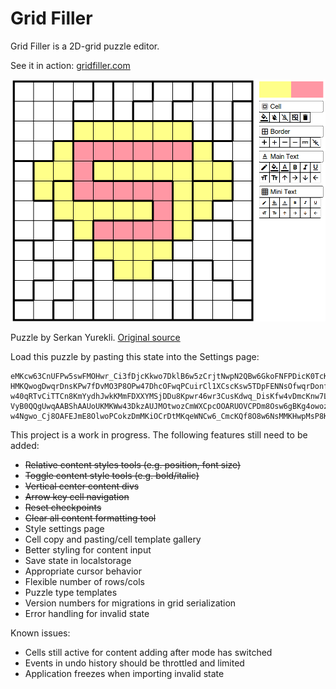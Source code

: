 # Grid Filler

Grid Filler is a 2D-grid puzzle editor.

See it in action: [gridfiller.com](https://www.gridfiller.com)

![superhero puzzle](/superhero.png)

Puzzle by Serkan Yurekli. [Original source](http://www.gmpuzzles.com/blog/2016/06/star-battle-small-regions-by-serkan-yurekli-3/)

Load this puzzle by pasting this state into the Settings page:

```
eMKcw63CnUFPw5swFMOHwr_Ci3fDjcKkwo7DklB6w5zCrjtNwpN2QBw6GkoFNFPDicK0TcKow599wqkKWxtswojDq8Oafk5-HMKQwogDwqrDnsKPw7fDvMO3P8OPw47DhcOFwqPCuirCl1XCscKsw5TDpFENNsOfwqrDonfDvcKDUsKZesKow77DnBXDtcKlw7U6Ux_DjEMnw6bCocKhecOow5Q8NDIPw6XDpsKhM8Ozw5DDmDx0P10sTcKjw6vDvz_CqMOvw6VqVsKswr7Clj_Cvi1mw5XCjcKaw6TCm19dw40Xw4vDusKSwprCvB9mw6rCpljDjG_DqsK_MRpnT3d_LsKuwqvDpsOtwptrw7XDvSfCmcO6wrUdGcKNw5fDj8O3P2w_E0jCjsKPwoQYE2PDmTHDvlhWVXnDvxTDpsKhOcOMw7lzwpTCv2wuNMOvw5_ClsKXw4FOdcOJXjIEwpQLwqjCncKqbg57wq4Je8KLGWPCjynCmMKiTMOVwq_DpBJEwrwTw7nClzjDjXpoVcO0AEXDqsO0wo4IwqkTH1TCuyAfwqgOdjMNTMOeNcKcTjrCs8O8wpHCssO8w5nCg8OyMsO5w7LDlhXDrjLDgwQ7NHnCsMK1wo4eZMOCw6Z_w77DpX8zw4rDrMK5X8OWB29LVzB5wppSB2_Cmk_DpMKODCh2biPDvmFoUMK5wp0NwqIpwopgwqLDiHUMwopdLsOYZhrCucKDWE4nw4hMw6BJBMK-w40qRTvCiTTCn8KmYydhJwkKMmFDXXYMSjDDu8Kpwr46wr3CusKdwq_DisKfw4vDmcKnw7LCrlzDlcKfw63DnXXDvTU-VyB0QQgUwqAABShAAUoUKMKWw43DkzAUJMOtwozCmWXCpcOOARUOVCPDm8Osw6gBKg4owozCrcOAw6YBRsKYQCg4OsOiworDlMOBVj3Dgi3CqsO4wrbDnDFiwoB1fjY9BcKWwrDDpStQwoACFMKgAMKlwq9QHA01wovCni8YwooQccKWOx3DtzUfMlxAaXTDqcOSBMOTwrHCiiUbFcOFw5fCs13Du03Clz0cwqjCk8KId8OADCNUw6cBLDIwG8KdwobDkk5HwqfCkVciEAIFKEABwoocKAfCnx7CisKIwotAw4vDi8KGWnh5w6PDpWZvWyYoDMOjw6Ucwp1zwoEnJ8K8OAHCssOAw6QWMMO7wqQIw5HDgX_ChWBUw71AR8KdEF7CtMKkAAUoQEkUSkAzCFrCkTU6wootwp5bwoDCnSoDFlvDhcOTZ8KIPSchw7RsVMKNWcKjw5jCpcOaWVPChhkiWAYRw77DuCILw5UEwpTDnkLDsWDCv8OAUCRDw5rCrBPCh0LCpsKEwobDosKmwrrCgShAR8Kww5FUQsKuwrHDkVTCojPCgMKBJkRVcxzCpRwow67CrWlQQsKiw7UcYsKwFxjCsn7ClcKCEChAw6knwpTCsMOHUgAsw7jCkgkrTyBEDyfDtwAkGBDCmkYCEAnDt0YTw5rDmsKEJA9bVMKjYzI_w75mKkpaw6ABRcKYYMOjw43DpcKRKxzCp8ODwqXCisKQw55Tw4LDn8ONw7DDk8OQwpg-w4Ngwo_Cj8OAFEJmE8OlwoPCokzDmMKiOCrDtMKqeWNCw6_CmcKQf8O8w6NsMMKHwpMsP8KEw4QJwrlyQMO9w4h7wobCpX3DmXvCq0TCg8KSd0rCnBEtwoYXb8OSSQwYwo5IEsKYfBxmBxHDv0TDmMO0wpFEeWM5FClzw7DDhGIUKG0zwpfDi35PEgLDg8KmQ0AwbARCwqHDjSsFSsKUJyHCmUDCiAnCscOoEGNpwqRJRGsFEngmTcOZMcKmw5xII8Oiw4XCm8OjcMO8WHJIwrsrw7DClWYsw63DqhknKcKaccKRU8OnZCXCjzVAMMKROx3Cg8OiwpIOMAnCoMObwogyUcOuQcKUw5nDkC9uJsOWP8K4bsOBEMOfworDmcK5wrtMwojCssK4NV0TwolTG8OUw6VfF33Ci8O6
```


This project is a work in progress. The following features still need to be added:

- ~~Relative content styles tools (e.g. position, font size)~~
- ~~Toggle content style tools (e.g. bold/italic)~~
- ~~Vertical center content divs~~
- ~~Arrow key cell navigation~~
- ~~Reset checkpoints~~
- ~~Clear all content formatting tool~~
- Style settings page
- Cell copy and pasting/cell template gallery
- Better styling for content input
- Save state in localstorage
- Appropriate cursor behavior
- Flexible number of rows/cols
- Puzzle type templates
- Version numbers for migrations in grid serialization
- Error handling for invalid state

Known issues:

- Cells still active for content adding after mode has switched
- Events in undo history should be throttled and limited
- Application freezes when importing invalid state
